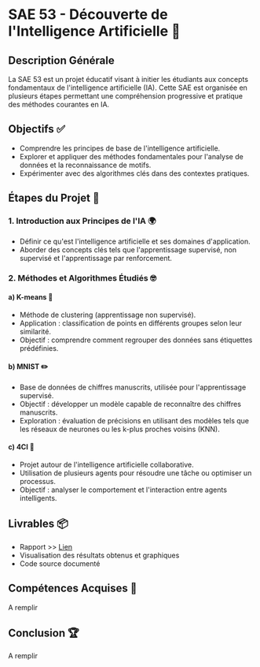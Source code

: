 # SAE 53 - Découverte de l'Intelligence Artificielle 🤖

## Description Générale
La SAE 53 est un projet éducatif visant à initier les étudiants aux concepts fondamentaux de l'intelligence artificielle (IA). Cette SAE est organisée en plusieurs étapes permettant une compréhension progressive et pratique des méthodes courantes en IA.

## Objectifs ✅
- Comprendre les principes de base de l'intelligence artificielle.
- Explorer et appliquer des méthodes fondamentales pour l'analyse de données et la reconnaissance de motifs.
- Expérimenter avec des algorithmes clés dans des contextes pratiques.

## Étapes du Projet 🔄

### 1. Introduction aux Principes de l'IA 🌍
- Définir ce qu'est l'intelligence artificielle et ses domaines d'application.
- Aborder des concepts clés tels que l'apprentissage supervisé, non supervisé et l'apprentissage par renforcement.

### 2. Méthodes et Algorithmes Étudiés 🤓
#### a) **K-means** 🔬
- Méthode de clustering (apprentissage non supervisé).
- Application : classification de points en différents groupes selon leur similarité.
- Objectif : comprendre comment regrouper des données sans étiquettes prédéfinies.

#### b) **MNIST** ✏️
- Base de données de chiffres manuscrits, utilisée pour l'apprentissage supervisé.
- Objectif : développer un modèle capable de reconnaître des chiffres manuscrits.
- Exploration : évaluation de précisions en utilisant des modèles tels que les réseaux de neurones ou les k-plus proches voisins (KNN).

#### c) **4CI** 🧬
- Projet autour de l'intelligence artificielle collaborative.
- Utilisation de plusieurs agents pour résoudre une tâche ou optimiser un processus.
- Objectif : analyser le comportement et l'interaction entre agents intelligents.

## Livrables 📦
- Rapport  >> [Lien](https://docs.google.com/document/d/1_Tf7XQ7LJ4VHswbBB1ekZw7PhIjQD8whoN76teTkiJE/edit?tab=t.0)
- Visualisation des résultats obtenus et graphiques
- Code source documenté
  
## Compétences Acquises 🔄
A remplir

## Conclusion 🏆
A remplir
